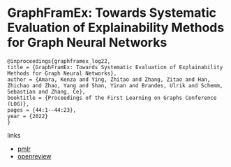 # GraphFramEx: Towards Systematic Evaluation of Explainability Methods for Graph Neural Networks

```
@inproceedings{graphframex_log22,
title = {GraphFramEx: Towards Systematic Evaluation of Explainability Methods for Graph Neural Networks},
author = {Amara, Kenza and Ying, Zhitao and Zhang, Zitao and Han, Zhichao and Zhao, Yang and Shan, Yinan and Brandes, Ulrik and Schemm, Sebastian and Zhang, Ce},
booktitle = {Proceedings of the First Learning on Graphs Conference (LOG)},
pages = {44:1--44:23},
year = {2022}
}
```

links
- [pmlr](https://proceedings.mlr.press/v198/amara22a.html)
- [openreview](https://openreview.net/forum?id=rGVGf1T-dK)
